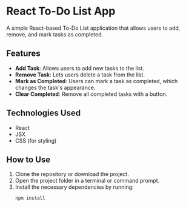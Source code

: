 # React To-Do List App

A simple React-based To-Do List application that allows users to add, remove, and mark tasks as completed.

## Features

- **Add Task**: Allows users to add new tasks to the list.
- **Remove Task**: Lets users delete a task from the list.
- **Mark as Completed**: Users can mark a task as completed, which changes the task's appearance.
- **Clear Completed**: Remove all completed tasks with a button.

## Technologies Used

- React
- JSX
- CSS (for styling)

## How to Use

1. Clone the repository or download the project.
2. Open the project folder in a terminal or command prompt.
3. Install the necessary dependencies by running:
   ``` IN bash
   npm install
